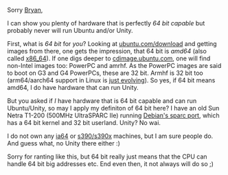 <html><body><p>Sorry <a href="http://bryanquigley.com/crazy-ideas/running-ubuntuunity-on-a-machine-that-is-not-64-bit-capable">Bryan</a>,

I can show you plenty of hardware that is perfectly <em>64 bit capable</em> but probably never will run Ubuntu and/or Unity.



First, what is <em>64 bit</em> for <em>you</em>? Looking at <a href="http://www.ubuntu.com/download">ubuntu.com/download</a> and getting images from there, one gets the impression, that 64 bit is <em>amd64</em> (also called <a href="https://en.wikipedia.org/wiki/X86-64">x86_64</a>). If one digs deeper to <a href="http://cdimage.ubuntu.com/releases/13.04/release/">cdimage.ubuntu.com</a>, one will find non-Intel images too: PowerPC and amrhf. As the PowerPC images are said to boot on G3 and G4 PowerPCs, these are 32 bit. Armhf is 32 bit too (arm64/aarch64 support in Linux is <a href="http://wiki.debian.org/Arm64Port">just evolving</a>). So yes, if 64 bit means amd64, I do have hardware that can run Unity.



But you asked if <em>I</em> have hardware that is 64 bit capable and can run Ubuntu/Unity, so may I apply my definiton of 64 bit here? I have an old Sun Netra T1-200 (500MHz UltraSPARC IIe) running <a href="http://www.debian.org/ports/sparc/">Debian's sparc port</a>, which has a 64 bit kernel and 32 bit userland. Unity? No wai.



I do not own any <a href="http://www.debian.org/ports/ia64/">ia64</a> or <a href="http://www.debian.org/ports/s390/">s390/s390x</a> machines, but I am sure people do. And guess what, no Unity there either :)



Sorry for ranting like this, but 64 bit really just means that the CPU can handle 64 bit big addresses etc. End even then, it not always will do so ;)</p></body></html>